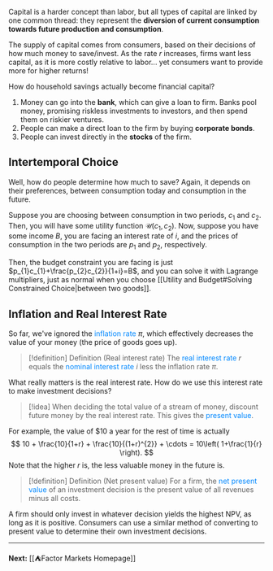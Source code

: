Capital is a harder concept than labor, but all types of capital are linked by one common thread: they represent the **diversion of current consumption towards future production and consumption**.

The supply of capital comes from consumers, based on their decisions of how much money to save/invest. As the rate $r$ increases, firms want less capital, as it is more costly relative to labor... yet consumers want to provide more for higher returns!

How do household savings actually become financial capital?

1. Money can go into the **bank**, which can give a loan to firm. Banks pool money, promising riskless investments to investors, and then spend them on riskier ventures.
2. People can make a direct loan to the firm by buying **corporate bonds**.
3. People can invest directly in the **stocks** of the firm.
## Intertemporal Choice

Well, how do people determine how much to save? Again, it depends on their preferences, between consumption today and consumption in the future.

Suppose you are choosing between consumption in two periods, $c_{1}$ and $c_{2}$. Then, you will have some utility function $\mathcal{U}(c_{1},c_{2})$. Now, suppose you have some income $B$, you are facing an interest rate of $i$, and the prices of consumption in the two periods are $p_{1}$ and $p_{2}$, respectively.

Then, the budget constraint you are facing is just $p_{1}c_{1}+\frac{p_{2}c_{2}}{1+i}=B$, and you can solve it with Lagrange multipliers, just as normal when you choose [[Utility and Budget#Solving Constrained Choice|between two goods]].

## Inflation and Real Interest Rate

So far, we've ignored the <span style="color:#0088ff">inflation rate</span> $\pi$, which effectively decreases the value of your money (the price of goods goes up).

> [!definition] Definition (Real interest rate)
> The <span style="color:#0088ff">real interest rate</span> $r$ equals the <span style="color:#0088ff">nominal interest rate</span> $i$ less the inflation rate $\pi$.

What really matters is the real interest rate. How do we use this interest rate to make investment decisions?

> [!idea]
> When deciding the total value of a stream of money, discount future money by the real interest rate. This gives the <span style="color:#0088ff">present value</span>.

For example, the value of $10 a year for the rest of time is actually
$$
10 + \frac{10}{1+r} + \frac{10}{(1+r)^{2}} + \cdots = 10\left( 1+\frac{1}{r} \right).
$$
Note that the higher $r$ is, the less valuable money in the future is.

> [!definition] Definition (Net present value)
> For a firm, the <span style="color:#0088ff">net present value</span> of an investment decision is the present value of all revenues minus all costs.

A firm should only invest in whatever decision yields the highest NPV, as long as it is positive. Consumers can use a similar method of converting to present value to determine their own investment decisions.

---

**Next:** [[⛺Factor Markets Homepage]]
